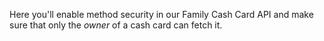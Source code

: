 Here you'll enable method security in our Family Cash Card API and make sure that only the _owner_ of a cash card can fetch it.